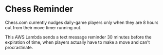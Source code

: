 # Chess Reminder

Chess.com currently nudges daily-game players only when they are 8 hours out
from their move timer running out.

This AWS Lambda sends a text message reminder 30 minutes before the expiration
of time, when players actually have to make a move and can't procrastinate.
